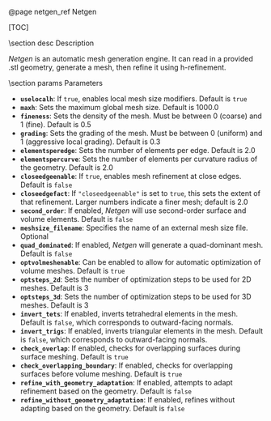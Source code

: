 @page netgen_ref Netgen

[TOC]

\section desc Description

<em>Netgen</em> is an automatic mesh generation engine. It can read in a provided .stl geometry, generate a mesh, then refine it using h-refinement.

\section params Parameters


- <strong>`uselocalh`</strong>:  If `true`, enables local mesh size modifiers.  Default is `true`
- <strong>`maxh`</strong>:  Sets the maximum global mesh size.  Default is 1000.0
- <strong>`fineness`</strong>:  Sets the density of the mesh.  Must be between 0 (coarse) and 1 (fine). Default is 0.5 
- <strong>`grading`</strong>:  Sets the grading of the mesh.  Must be between 0 (uniform) and 1 (aggressive local grading). Default is 0.3 
- <strong>`elementsperedge`</strong>:  Sets the number of elements per edge.  Default is 2.0 
- <strong>`elementspercurve`</strong>:  Sets the number of elements per curvature radius of the geometry.  Default is 2.0 
- <strong>`closeedgeenable`</strong>:  If `true`, enables mesh refinement at close edges.  Default is `false` 
- <strong>`closeedgefact`</strong>:  If `"closeedgeenable"` is set to `true`, this sets the extent of that refinement.  Larger numbers indicate a finer mesh; default is 2.0 
- <strong>`second_order`</strong>:  If enabled, <em>Netgen</em> will use second-order surface and volume elements.  Default is `false` 
- <strong>`meshsize_filename`</strong>:  Specifies the name of an external mesh size file.  Optional 
- <strong>`quad_dominated`</strong>:  If enabled, <em>Netgen</em> will generate a quad-dominant mesh.  Default is `false`
- <strong>`optvolmeshenable`</strong>:  Can be enabled to allow for automatic optimization of volume meshes.  Default is `true` 
- <strong>`optsteps_2d`</strong>:  Sets the number of optimization steps to be used for 2D meshes.  Default is 3 
- <strong>`optsteps_3d`</strong>:  Sets the number of optimization steps to be used for 3D meshes.  Default is 3 
- <strong>`invert_tets`</strong>:  If enabled, inverts tetrahedral elements in the mesh.  Default is `false`, which corresponds to outward-facing normals.
- <strong>`invert_trigs`</strong>:  If enabled, inverts triangular elements in the mesh.  Default is `false`, which corresponds to outward-facing normals.
- <strong>`check_overlap`</strong>:  If enabled, checks for overlapping surfaces during surface meshing.  Default is `true` 
- <strong>`check_overlapping_boundary`</strong>:  If enabled, checks for overlapping surfaces before volume meshing.  Default is `true` 
- <strong>`refine_with_geometry_adaptation`</strong>:  If enabled, attempts to adapt refinement based on the geometry.  Default is `false` 
- <strong>`refine_without_geometry_adaptation`</strong>:  If enabled, refines without adapting based on the geometry.  Default is `false` 
